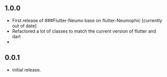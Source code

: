 ## 1.0.0

* First release of ###Flutter-Neumo base on flutter-Neumophic [currently out of date]
* Refactored a lot of classes to match the current version of flutter and dart
*

## 0.0.1
* initial release.
